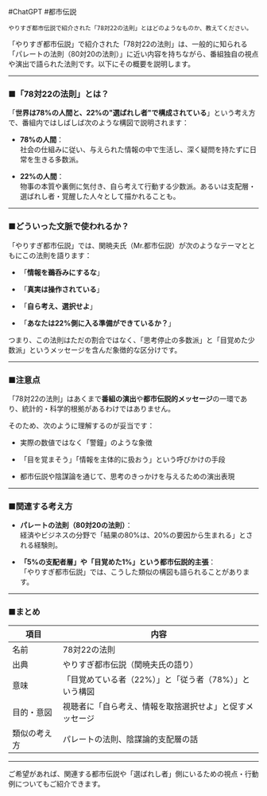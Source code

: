 #ChatGPT #都市伝説 

```
やりすぎ都市伝説で紹介された「78対22の法則」とはどのようなものか、教えてください。
```

「やりすぎ都市伝説」で紹介された「78対22の法則」は、一般的に知られる「パレートの法則（80対20の法則）」に近い内容を持ちながら、番組独自の視点や演出で語られた法則です。以下にその概要を説明します。

---

### ■「78対22の法則」とは？

「**世界は78%の人間と、22%の"選ばれし者"で構成されている**」という考え方で、番組内ではしばしば次のような構図で説明されます：

- **78%の人間**：  
    社会の仕組みに従い、与えられた情報の中で生活し、深く疑問を持たずに日常を生きる多数派。
    
- **22%の人間**：  
    物事の本質や裏側に気付き、自ら考えて行動する少数派。あるいは支配層・選ばれし者・覚醒した人々として描かれることも。
    

---

### ■どういった文脈で使われるか？

「やりすぎ都市伝説」では、関暁夫氏（Mr.都市伝説）が次のようなテーマとともにこの法則を語ります：

- 「**情報を鵜呑みにするな**」
    
- 「**真実は操作されている**」
    
- 「**自ら考え、選択せよ**」
    
- 「**あなたは22%側に入る準備ができているか？**」
    

つまり、この法則はただの割合ではなく、「思考停止の多数派」と「目覚めた少数派」というメッセージを含んだ象徴的な区分けです。

---

### ■注意点

「78対22の法則」はあくまで**番組の演出**や**都市伝説的メッセージ**の一環であり、統計的・科学的根拠があるわけではありません。

そのため、次のように理解するのが妥当です：

- 実際の数値ではなく「警鐘」のような象徴
    
- 「目を覚まそう」「情報を主体的に扱おう」という呼びかけの手段
    
- 都市伝説や陰謀論を通じて、思考のきっかけを与えるための演出表現
    

---

### ■関連する考え方

- **パレートの法則（80対20の法則）**：  
    経済やビジネスの分野で「結果の80%は、20%の要因から生まれる」とされる経験則。
    
- **「5%の支配者層」や「目覚めた1%」という都市伝説的主張**：  
    「やりすぎ都市伝説」では、こうした類似の構図も語られることがあります。
    

---

### ■まとめ

|項目|内容|
|---|---|
|名前|78対22の法則|
|出典|やりすぎ都市伝説（関暁夫氏の語り）|
|意味|「目覚めている者（22%）」と「従う者（78%）」という構図|
|目的・意図|視聴者に「自ら考え、情報を取捨選択せよ」と促すメッセージ|
|類似の考え方|パレートの法則、陰謀論的支配層の話|

---

ご希望があれば、関連する都市伝説や「選ばれし者」側にいるための視点・行動例についてもご紹介できます。
